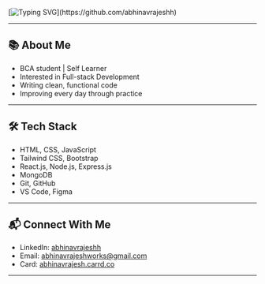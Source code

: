 [![Typing SVG](https://readme-typing-svg.herokuapp.com?font=Fira+Code&size=18&color=blue&width=500&lines=Hi+there!+👋+I'm+Abhinav+Rajesh.;Welcome+to+my+GitHub!)](https://github.com/abhinavrajeshh)

---
## 📚 About Me

- BCA student | Self Learner
- Interested in Full-stack Development  
- Writing clean, functional code  
- Improving every day through practice  

---

## 🛠️ Tech Stack

- HTML, CSS, JavaScript  
- Tailwind CSS, Bootstrap  
- React.js, Node.js, Express.js  
- MongoDB  
- Git, GitHub  
- VS Code, Figma

---

## 📬 Connect With Me

- LinkedIn: [abhinavrajeshh](https://linkedin.com/in/abhinavrajeshh)  
- Email: [abhinavrajeshworks@gmail.com](mailto:abhinavrajeshworks@gmail.com)  
- Card: [abhinavrajesh.carrd.co](https://abhinavrajesh.carrd.co)  

---

<!-- ![Profile Views](https://komarev.com/ghpvc/?username=abhinavrajeshh&color=blue)  -->

